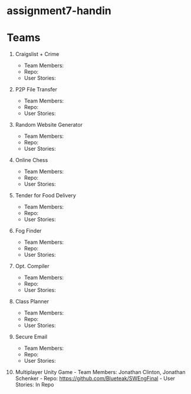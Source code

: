 # assignment7-handin

# Teams

 1. Craigslist + Crime
    - Team Members:  
    - Repo:
    - User Stories:

 2. P2P File Transfer
    - Team Members:  
    - Repo:
    - User Stories:
    
 3. Random Website Generator
    - Team Members:  
    - Repo:
    - User Stories:
    
 4. Online Chess
    - Team Members:  
    - Repo:
    - User Stories:

 5. Tender for Food Delivery
    - Team Members:  
    - Repo: 
    - User Stories:
 
 6. Fog Finder
    - Team Members:  
    - Repo:
    - User Stories:
    
 7. Opt. Compiler
    - Team Members:  
    - Repo:
    - User Stories:
    
 8. Class Planner
    - Team Members:  
    - Repo:
    - User Stories:
    
 9. Secure Email
    - Team Members:  
    - Repo:
    - User Stories:
    
 10. Multiplayer Unity Game
    - Team Members: Jonathan Clinton, Jonathan Schenker
    - Repo: https://github.com/Blueteak/SWEngFinal
    - User Stories: In Repo
    
